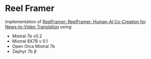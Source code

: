 # Reel Framer

Implementation of [ReelFramer: ReelFramer: Human-AI Co-Creation for News-to-Video Translation](https://arxiv.org/pdf/2304.09653.pdf) using:
- Mistral 7b v0.2
- Mixtral 8X7B v 0.1
- Open Orca Mistral 7b
- Zephyr 7b $\beta$
